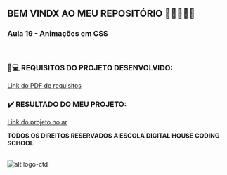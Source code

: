 ## BEM VINDX AO MEU REPOSITÓRIO 👩‍💻👩‍💻✨

### __Aula 19 - Animações em CSS__

<br>


### 📃💻 REQUISITOS DO PROJETO DESENVOLVIDO: 
[Link do PDF de requisitos](https://github.com/soareslil/ctd-1bi-frontend1-a19/blob/main/%5BMT%5D%20Aula%2019.pdf)

### ✔️ RESULTADO DO MEU PROJETO:  
[Link do projeto no ar](https://soareslil.github.io/ctd-1bi-frontend1-a19/) 


__TODOS OS DIREITOS RESERVADOS A ESCOLA DIGITAL HOUSE CODING SCHOOL__
<br> <br>

![alt logo-ctd](https://vidadeempresa.com.br/wp-content/uploads/2021/02/curso.png)
